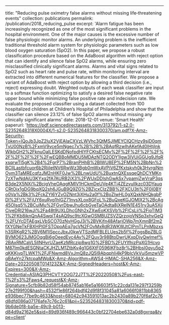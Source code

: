 ---
title: "Reducing pulse oximetry false alarms without missing life‐threatening events"
collection: publications
permalink: /publication/2018_reducing_pulse
excerpt: 'Alarm fatigue has been increasingly recognized as one of the most significant problems in the hospital
environment. One of the major causes is the excessive number of false physiologic monitor alarms. An
underlying problem is the inefficient traditional threshold alarm system for physiologic parameters such as
low blood oxygen saturation (SpO2). In this paper, we propose a robust classification procedure based on
the AdaBoost algorithm with reject option that can identify and silence false SpO2 alarms, while ensuring
zero misclassified clinically significant alarms. Alarms and vital signs related to SpO2 such as heart rate and
pulse rate, within monitoring interval are extracted into different numerical features for the classifier. We
propose a variant of AdaBoost with reject option by allowing a third decision (i.e., reject) expressing doubt.
Weighted outputs of each weak classifier are input to a softmax function optimizing to satisfy a desired false
negative rate upper bound while minimizing false positive rate and indecision rate. We evaluate the proposed
classifier using a dataset collected from 100 hospitalized children at Children’s Hospital of Philadelphia and
show that the classifier can silence 23.12% of false SpO2 alarms without missing any clinically significant
alarms'
date: 2018-12-01
venue: 'Smart Health'
paperurl: 'https://pdf.sciencedirectassets.com/313792/1-s2.0-S2352648318X0004X/1-s2.0-S2352648318300370/am.pdf?X-Amz-Security-Token=IQoJb3JpZ2luX2VjEAIaCXVzLWVhc3QtMSJIMEYCIQCHzy9sjD0qmTyU00NzB%2FxmV9vce5mNgec7x%2B%2B%2BAqfRzwIhAKefAd0lHtjInkWIkbGH2%2FknuOaILESKdDNofpdHIYFCKtsECMv%2F%2F%2F%2F%2F%2F%2F%2F%2F%2FwEQBBoMMDU5MDAzNTQ2ODY1Igw3IVUiGGUg9JfqRxsqrwTl5gK%2B4%2FgrP7%2BranPHhB%2BlWU8EP%2FM5N%2BbNn%2BClILastbfcuor6b2RiiIetNV6RwWz3Bgb0mWxAVPiV6ZfKxtskvh0k3HvrgjNmOym3TaMREcqfzJM2nHKF0Jw%2BLnwUdU%2BuxtnQXEssqeQhDCYMKn7zXTwNdAiU3KYxq2fA7AURB2jX3%2FWUxDDlshGwASx7vpamjZwVraP3qsB3de2X5NXi%2BcjgVheOAqgKMlV1HCkmDeUVe4KTi4ZEzvuIIkzc03DYauqCRtOix1gDG9bqXQ2sh6JGuB9Q9ZG%2BZjcxCIzZBB%2FXCU3ti%2F0I0BYo0Va%2Bk3%2FckZYl6YZvOZNnt3jXHu2a0f%2BoZIwHL0gXQxkNHQkgbPDl%2FV%2FjUY6xuRyq1hlGZ71nvsXLox8GFoL%2BuQxeKGJOMlX2%2BcAg45OIsq5%2BCuIMu%2FGvrDbwJhu6cbGyeTaOAdta8jXRelN1E451ry3uA5XjjCjveDRl216wJi%2Fa48t9UXLDhcGNh2xZXwEoKXSVb%2FlCsLii%2FioTlM31%2FKb8iknQnA4SwqiT4sAQ9sc9tcXGwOSMBUZSVZQrzojoVNSp3xhvGeQ%2FUYcDTAEgxLVbSCO70zNvHGgJ3j%2BVKifn48AfarjOWp7mXmnBf2m2fXYGNeTkFBXHPI0FSTOpoAEq7gcVN2FOvMxRdR3WKWJtCIPmTLPnMbzxsh3SRKgR2%2BV6M1ISpccJbxJ0kwVTSzdMFBLELUes2b5f%2FogsBpZBLGBVMO623JMGOqgBi6gOeedEvc4Av%2FQuv3r98BtoDwrUKxpDjyQwlmef%2BAxRMCaVL5llNHvrUZaeKzMRczip8wg1G%2FBD%2FUYIfhizPqXG1HcvoM87Im0kdESGNtaCKJHZLM1ZtbKv4g1G6XtF0596lKFbz8r%2BHbsI0qyu5p2qKKKjvpTLWK1%2FJFNwmd8VxJmQ8zJQ5l9AbqphIi4kP9blcVkVui5mzwVPqBAeYn27ktcpaMWp&X-Amz-Algorithm=AWS4-HMAC-SHA256&X-Amz-Date=20220508T014123Z&X-Amz-SignedHeaders=host&X-Amz-Expires=300&X-Amz-Credential=ASIAQ3PHCVTY2OG72J7T%2F20220508%2Fus-east-1%2Fs3%2Faws4_request&X-Amz-Signature=5cfb9b82d58f54ab8745ab16e5a16603f51c22cda131e297f3259b27e2f99f00&hash=4532f1e86f264bdf42d9f8f31045a81a6066f0811bb8365e936bec77be9c4633&host=68042c943591013ac2b2430a89b270f6af2c76d8dfd086a07176afe7c76c2c61&pii=S2352648318300370&tid=pdf-9b6de0f8-ba5e-49c9-b013-d84d9a2162e5&sid=89d936f489c966443c0bf22704ebe632a0d8gxrqa&type=client'
